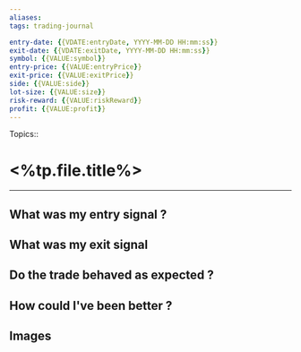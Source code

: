 ```yaml
---
aliases: 
tags: trading-journal

entry-date: {{VDATE:entryDate, YYYY-MM-DD HH:mm:ss}}
exit-date: {{VDATE:exitDate, YYYY-MM-DD HH:mm:ss}}
symbol: {{VALUE:symbol}}
entry-price: {{VALUE:entryPrice}}
exit-price: {{VALUE:exitPrice}}
side: {{VALUE:side}}
lot-size: {{VALUE:size}}
risk-reward: {{VALUE:riskReward}}
profit: {{VALUE:profit}}
---
```

Topics:: 

# <%tp.file.title%>
---

## What was my entry signal ?




## What was my exit signal




## Do the trade behaved as expected ?




## How could I've been better ?




## Images
